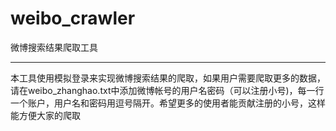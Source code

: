weibo_crawler
=============

微博搜索结果爬取工具


-----------------------
本工具使用模拟登录来实现微博搜索结果的爬取，如果用户需要爬取更多的数据，请在weibo_zhanghao.txt中添加微博帐号的用户名密码（可以注册小号)，每一行一个账户，用户名和密码用逗号隔开。希望更多的使用者能贡献注册的小号，这样能方便大家的爬取
